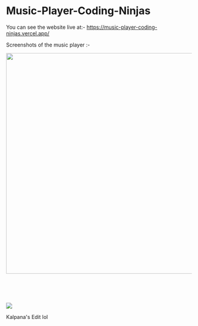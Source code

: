 # Music-Player-Coding-Ninjas


You can see the website live at:-
https://music-player-coding-ninjas.vercel.app/

Screenshots of the music player :-

<img src ="https://github.com/itsdhruvarora/Music-Player-Coding-Ninjas/blob/main/Screenshot%202022-04-24%20at%2010-04-53%20Ninja%20Studio%20-%20Music%20Player.png" height = 600px width= 1100px>

<br> <br> <br>

<img src = "https://github.com/itsdhruvarora/Music-Player-Coding-Ninjas/blob/main/Screenshot%202022-04-24%20at%2010-09-14%20Playlist-1.png">

Kalpana's Edit lol
